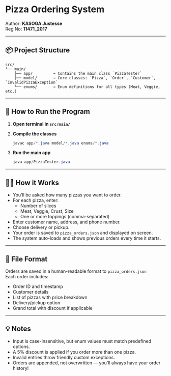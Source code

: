 # Pizza Ordering System
Author: **KASOGA Justesse**  
Reg No: **11471_2017**

---

## 📦 Project Structure

```
src/
└── main/
    ├── app/         → Contains the main class `PizzaTester`
    ├── model/       → Core classes: `Pizza`, `Order`, `Customer`, `InvalidPizzaException`
    └── enums/       → Enum definitions for all types (Meat, Veggie, etc.)
```

---

## 🚀 How to Run the Program

1. **Open terminal in `src/main/`**
2. **Compile the classes**
    ```powershell
    javac app/*.java model/*.java enums/*.java
    ```

3. **Run the main app**
    ```powershell
    java app/PizzaTester.java
    ```

---

## 🧑‍🍳 How it Works

- You’ll be asked how many pizzas you want to order.
- For each pizza, enter:
  - Number of slices
  - Meat, Veggie, Crust, Size
  - One or more toppings (comma-separated)
- Enter customer name, address, and phone number.
- Choose delivery or pickup.
- Your order is saved to `pizza_orders.json` and displayed on screen.
- The system auto-loads and shows previous orders every time it starts.

---

## 📄 File Format

Orders are saved in a human-readable format to `pizza_orders.json`  
Each order includes:
- Order ID and timestamp
- Customer details
- List of pizzas with price breakdown
- Delivery/pickup option
- Grand total with discount if applicable

---

## 💡 Notes

- Input is case-insensitive, but enum values must match predefined options.
- A 5% discount is applied if you order more than one pizza.
- Invalid entries throw friendly custom exceptions.
- Orders are appended, not overwritten — you’ll always have your order history!